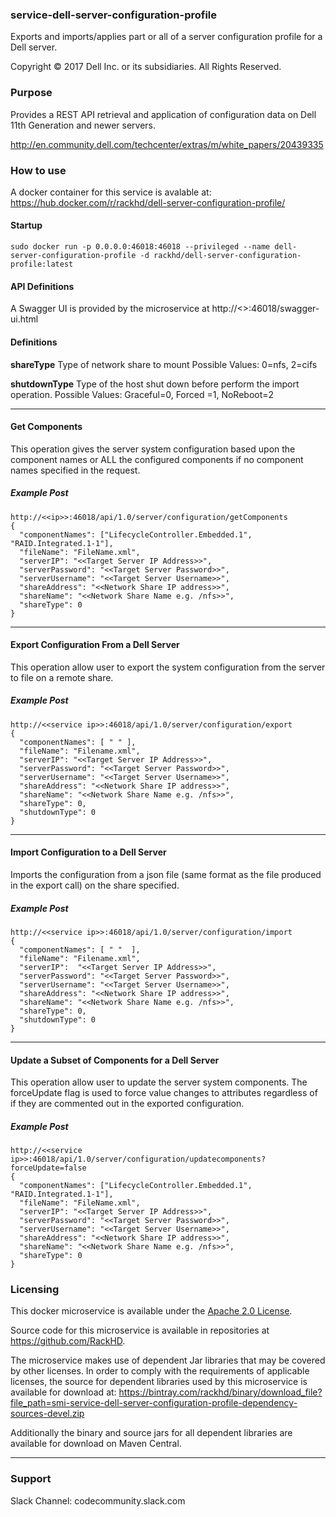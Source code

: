 ### service-dell-server-configuration-profile

Exports and imports/applies part or all of a server configuration profile for a Dell server.

Copyright © 2017 Dell Inc. or its subsidiaries.  All Rights Reserved. 

### Purpose

Provides a REST API retrieval and application of configuration data on Dell 11th Generation and newer servers.

http://en.community.dell.com/techcenter/extras/m/white_papers/20439335


### How to use

A docker container for this service is avalable at:  https://hub.docker.com/r/rackhd/dell-server-configuration-profile/

#### Startup
~~~
sudo docker run -p 0.0.0.0:46018:46018 --privileged --name dell-server-configuration-profile -d rackhd/dell-server-configuration-profile:latest
~~~

#### API Definitions
A Swagger UI is provided by the microservice at http://<<ip>>:46018/swagger-ui.html

#### Definitions
**shareType**
Type of network share to mount 
Possible Values: 0=nfs, 2=cifs

**shutdownType** 
Type of the host shut down before perform the import operation. 
Possible Values: Graceful=0, Forced =1, NoReboot=2

---

#### Get Components
This operation gives the server system configuration based upon the component names or ALL the configured components if no component names specified in the request. 

##### Example Post
~~~
http://<<ip>>:46018/api/1.0/server/configuration/getComponents
{
  "componentNames": ["LifecycleController.Embedded.1", "RAID.Integrated.1-1"],
  "fileName": "FileName.xml",
  "serverIP": "<<Target Server IP Address>>",
  "serverPassword": "<<Target Server Password>>",
  "serverUsername": "<<Target Server Username>>",
  "shareAddress": "<<Network Share IP address>>",
  "shareName": "<<Network Share Name e.g. /nfs>>",
  "shareType": 0
}
~~~
___
#### Export Configuration From a Dell Server
This operation allow user to export the system configuration from the server to file on a remote share. 
##### Example Post
~~~
http://<<service ip>>:46018/api/1.0/server/configuration/export
{
  "componentNames": [ " " ],
  "fileName": "Filename.xml",
  "serverIP": "<<Target Server IP Address>>",
  "serverPassword": "<<Target Server Password>>",
  "serverUsername": "<<Target Server Username>>",
  "shareAddress": "<<Network Share IP address>>",
  "shareName": "<<Network Share Name e.g. /nfs>>",
  "shareType": 0,
  "shutdownType": 0
}
~~~
___

#### Import Configuration to a Dell Server
Imports the configuration from a json file (same format as the file produced in the export call) on the share specified.
##### Example Post
~~~
http://<<service ip>>:46018/api/1.0/server/configuration/import
{
  "componentNames": [ " "  ],
  "fileName": "Filename.xml",
  "serverIP":  "<<Target Server IP Address>>",
  "serverPassword": "<<Target Server Password>>",
  "serverUsername": "<<Target Server Username>>",
  "shareAddress": "<<Network Share IP address>>",
  "shareName": "<<Network Share Name e.g. /nfs>>",
  "shareType": 0,
  "shutdownType": 0
}
~~~
___
#### Update a Subset of Components for a Dell Server
This operation allow user to update the server system components. The forceUpdate flag is used to force value changes
to attributes regardless of if they are commented out in the exported configuration.
##### Example Post
~~~
http://<<service ip>>:46018/api/1.0/server/configuration/updatecomponents?forceUpdate=false
{
  "componentNames": ["LifecycleController.Embedded.1", "RAID.Integrated.1-1"],
  "fileName": "FileName.xml",
  "serverIP": "<<Target Server IP Address>>",
  "serverPassword": "<<Target Server Password>>",
  "serverUsername": "<<Target Server Username>>",
  "shareAddress": "<<Network Share IP address>>",
  "shareName": "<<Network Share Name e.g. /nfs>>",
  "shareType": 0
}
~~~

### Licensing
This docker microservice is available under the [Apache 2.0 License](http://www.apache.org/licenses/LICENSE-2.0.txt). 

Source code for this microservice is available in repositories at https://github.com/RackHD.  

The microservice makes use of dependent Jar libraries that may be covered by other licenses. In order to comply with the requirements of applicable licenses, the source for dependent libraries used by this microservice is available for download at:  https://bintray.com/rackhd/binary/download_file?file_path=smi-service-dell-server-configuration-profile-dependency-sources-devel.zip    

Additionally the binary and source jars for all dependent libraries are available for download on Maven Central.

---
### Support
Slack Channel: codecommunity.slack.com
